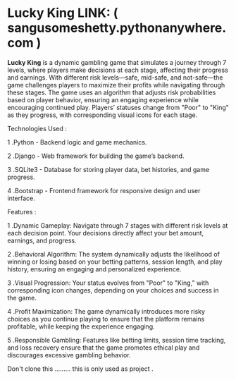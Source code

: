 # Lucky King  LINK:  (   sangusomeshetty.pythonanywhere.com   )

**Lucky King** is a dynamic gambling game that simulates a journey through 7 levels, where players make decisions at each stage, affecting their progress and earnings. With different risk levels—safe, mid-safe, and not-safe—the game challenges players to maximize their profits while navigating through these stages. The game uses an algorithm that adjusts risk probabilities based on player behavior, ensuring an engaging experience while encouraging continued play. Players’ statuses change from "Poor" to "King" as they progress, with corresponding visual icons for each stage.

Technologies Used :

1 .Python - Backend logic and game mechanics.

2 .Django - Web framework for building the game’s backend.

3 .SQLite3 - Database for storing player data, bet histories, and game progress.

4 .Bootstrap - Frontend framework for responsive design and user interface.




Features :

1 .Dynamic Gameplay: Navigate through 7 stages with different risk levels at each decision point. Your decisions directly affect your bet amount, earnings, and progress.

2 .Behavioral Algorithm: The system dynamically adjusts the likelihood of winning or losing based on your betting patterns, session length, and play history, ensuring an engaging and personalized experience.

3 .Visual Progression: Your status evolves from "Poor" to "King," with corresponding icon changes, depending on your choices and success in the game.

4 .Profit Maximization: The game dynamically introduces more risky choices as you continue playing to ensure that the platform remains profitable, while keeping the experience engaging.

5 .Responsible Gambling: Features like betting limits, session time tracking, and loss recovery ensure that the game promotes ethical play and discourages excessive gambling behavior.




Don't clone this .........
this is only used as project . 
